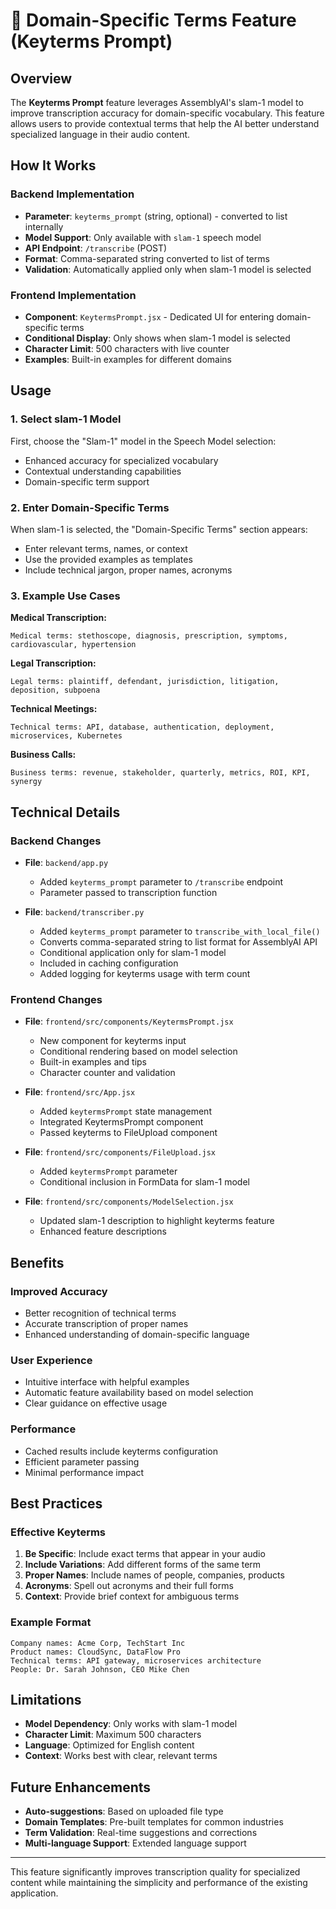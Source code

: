 # 🎯 Domain-Specific Terms Feature (Keyterms Prompt)

## Overview

The **Keyterms Prompt** feature leverages AssemblyAI's slam-1 model to improve transcription accuracy for domain-specific vocabulary. This feature allows users to provide contextual terms that help the AI better understand specialized language in their audio content.

## How It Works

### Backend Implementation
- **Parameter**: `keyterms_prompt` (string, optional) - converted to list internally
- **Model Support**: Only available with `slam-1` speech model
- **API Endpoint**: `/transcribe` (POST)
- **Format**: Comma-separated string converted to list of terms
- **Validation**: Automatically applied only when slam-1 model is selected

### Frontend Implementation
- **Component**: `KeytermsPrompt.jsx` - Dedicated UI for entering domain-specific terms
- **Conditional Display**: Only shows when slam-1 model is selected
- **Character Limit**: 500 characters with live counter
- **Examples**: Built-in examples for different domains

## Usage

### 1. Select slam-1 Model
First, choose the "Slam-1" model in the Speech Model selection:
- Enhanced accuracy for specialized vocabulary
- Contextual understanding capabilities
- Domain-specific term support

### 2. Enter Domain-Specific Terms
When slam-1 is selected, the "Domain-Specific Terms" section appears:
- Enter relevant terms, names, or context
- Use the provided examples as templates
- Include technical jargon, proper names, acronyms

### 3. Example Use Cases

**Medical Transcription:**
```
Medical terms: stethoscope, diagnosis, prescription, symptoms, cardiovascular, hypertension
```

**Legal Transcription:**
```
Legal terms: plaintiff, defendant, jurisdiction, litigation, deposition, subpoena
```

**Technical Meetings:**
```
Technical terms: API, database, authentication, deployment, microservices, Kubernetes
```

**Business Calls:**
```
Business terms: revenue, stakeholder, quarterly, metrics, ROI, KPI, synergy
```

## Technical Details

### Backend Changes
- **File**: `backend/app.py`
  - Added `keyterms_prompt` parameter to `/transcribe` endpoint
  - Parameter passed to transcription function

- **File**: `backend/transcriber.py`
  - Added `keyterms_prompt` parameter to `transcribe_with_local_file()`
  - Converts comma-separated string to list format for AssemblyAI API
  - Conditional application only for slam-1 model
  - Included in caching configuration
  - Added logging for keyterms usage with term count

### Frontend Changes
- **File**: `frontend/src/components/KeytermsPrompt.jsx`
  - New component for keyterms input
  - Conditional rendering based on model selection
  - Built-in examples and tips
  - Character counter and validation

- **File**: `frontend/src/App.jsx`
  - Added `keytermsPrompt` state management
  - Integrated KeytermsPrompt component
  - Passed keyterms to FileUpload component

- **File**: `frontend/src/components/FileUpload.jsx`
  - Added `keytermsPrompt` parameter
  - Conditional inclusion in FormData for slam-1 model

- **File**: `frontend/src/components/ModelSelection.jsx`
  - Updated slam-1 description to highlight keyterms feature
  - Enhanced feature descriptions

## Benefits

### Improved Accuracy
- Better recognition of technical terms
- Accurate transcription of proper names
- Enhanced understanding of domain-specific language

### User Experience
- Intuitive interface with helpful examples
- Automatic feature availability based on model selection
- Clear guidance on effective usage

### Performance
- Cached results include keyterms configuration
- Efficient parameter passing
- Minimal performance impact

## Best Practices

### Effective Keyterms
1. **Be Specific**: Include exact terms that appear in your audio
2. **Include Variations**: Add different forms of the same term
3. **Proper Names**: Include names of people, companies, products
4. **Acronyms**: Spell out acronyms and their full forms
5. **Context**: Provide brief context for ambiguous terms

### Example Format
```
Company names: Acme Corp, TechStart Inc
Product names: CloudSync, DataFlow Pro
Technical terms: API gateway, microservices architecture
People: Dr. Sarah Johnson, CEO Mike Chen
```

## Limitations

- **Model Dependency**: Only works with slam-1 model
- **Character Limit**: Maximum 500 characters
- **Language**: Optimized for English content
- **Context**: Works best with clear, relevant terms

## Future Enhancements

- **Auto-suggestions**: Based on uploaded file type
- **Domain Templates**: Pre-built templates for common industries
- **Term Validation**: Real-time suggestions and corrections
- **Multi-language Support**: Extended language support

---

This feature significantly improves transcription quality for specialized content while maintaining the simplicity and performance of the existing application.
